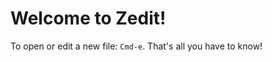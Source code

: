Welcome to Zedit!
=================

To open or edit a new file: `Cmd-e`. That's all you have to know!
